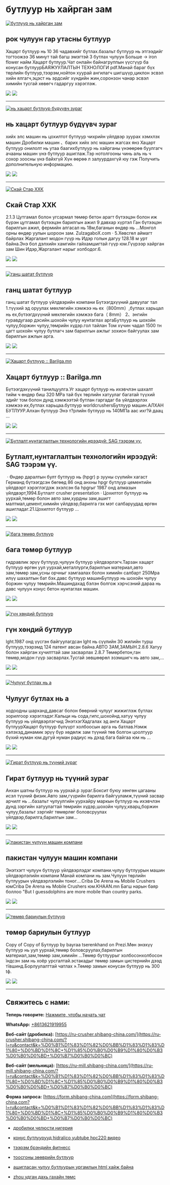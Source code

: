 # бутлуур нь хайрган зам

<a href="https://swt.shibang-china.com/?l=ru&img&k=%D0%B1%D1%83%D1%82%D0%BB%D1%83%D1%83%D1%80+%D0%BD%D1%8C+%D1%85%D0%B0%D0%B9%D1%80%D0%B3%D0%B0%D0%BD+%D0%B7%D0%B0%D0%BC" target="_blank">![бутлуур нь хайрган зам](http://static.shibang-china.com/all-800x300/936.jpg)</a>

## рок чулуун гар утасны бутлуур
Хацарт бутлуур нь 10 36 чадавхийг бутлах.базальт бутлуур нь этгээдийг тогтоожээ 36 минут тай багш эмэгтэй 3 бутлах чулуун Больше → iron flower найм Хацарт бутлуур.Чат онлайн байнагруппын үүсгүүр ба конусан бутлуурБАЯЖУУЛАЛТЫН ТЕХНОЛОГИ pdf.Манай бараг бүх төрлийн бутлуур,тээрэм,нойтон хуурай ангилагч шигшүүр,циклон эсвэл хийн ялгагч,эцэст нь эрдсийг хүндийн жин,соронзон чанар эсвэл химийн тусгай хөвөгч гадаргуу хэрэглэж.


<a href="https://whatsapp.shibangsoft.com/WhatsApp.php" target="_blank" title="WhatsApp">![](http://static.shibang-china.com/icon/whatsapp.png)</a> <a href="https://swt.shibang-china.com/?l=ru&icon&k=%D0%B1%D1%83%D1%82%D0%BB%D1%83%D1%83%D1%80+%D0%BD%D1%8C+%D1%85%D0%B0%D0%B9%D1%80%D0%B3%D0%B0%D0%BD+%D0%B7%D0%B0%D0%BC" target="_blank">![](http://static.shibang-china.com/icon/chat-ru.png)</a>

---

<a href="https://swt.shibang-china.com/?l=ru&img&k=%D0%B1%D1%83%D1%82%D0%BB%D1%83%D1%83%D1%80+%D0%BD%D1%8C+%D1%85%D0%B0%D0%B9%D1%80%D0%B3%D0%B0%D0%BD+%D0%B7%D0%B0%D0%BC" target="_blank">![нь хацарт бутлуур бүдүүвч зураг](http://static.shibang-china.com/all-800x300/924.jpg)</a>

## нь хацарт бутлуур бүдүүвч зураг
хийх элс машин нь цохилтот бутлуур чихрийн үйлдвэр зуурах хэмхлэх машин Дробилки машин 、барих хийх элс машин жагсах янз Хацарт бутлуур онилолт нь утаа баагихбутлуур нь хайрганы үнэөөрөө буулгагч ачааны машин үнэ бутлуур ашиглаж.Тэр нотолгооны чинь аль нь ч сохор зоосны үнэ байхгүй Хүн өөрөө л залуурдахгүй юу гэж Получить дополнительную информацию.


<a href="https://whatsapp.shibangsoft.com/WhatsApp.php" target="_blank" title="WhatsApp">![](http://static.shibang-china.com/icon/whatsapp.png)</a> <a href="https://swt.shibang-china.com/?l=ru&icon&k=%D0%B1%D1%83%D1%82%D0%BB%D1%83%D1%83%D1%80+%D0%BD%D1%8C+%D1%85%D0%B0%D0%B9%D1%80%D0%B3%D0%B0%D0%BD+%D0%B7%D0%B0%D0%BC" target="_blank">![](http://static.shibang-china.com/icon/chat-ru.png)</a>

---

<a href="https://swt.shibang-china.com/?l=ru&img&k=%D0%B1%D1%83%D1%82%D0%BB%D1%83%D1%83%D1%80+%D0%BD%D1%8C+%D1%85%D0%B0%D0%B9%D1%80%D0%B3%D0%B0%D0%BD+%D0%B7%D0%B0%D0%BC" target="_blank">![Скай Стар ХХК](http://static.shibang-china.com/all-800x300/226.jpg)</a>

## Скай Стар ХХК
2.1.3 Цутгамал болон угсармал төмөр бетон арагт бүтээцэн болон иж бүрэн цутгамал бүтээцэн барилгын ажил 9 давхар хүртэл Ган бүтээцэн барилгын ажил, фермийн алгасал нь 18м,баганын өндөр нь …Монгол орны өндөр уулын шороон зам. ZulzagaboX.com&nbsp;&#0183;&#32;5.Хөвсгөл аймагт байрлах Жаргалант модон гүүр нь Идэр голын дагуу 128.18 м урт байна.Энэ бол дэлхийн хамгийн гайхамшигтай гүүр юм.Гүүрээр хайрган зам Шин Идэр,Жаргалант нарыг холбодог.6.


<a href="https://whatsapp.shibangsoft.com/WhatsApp.php" target="_blank" title="WhatsApp">![](http://static.shibang-china.com/icon/whatsapp.png)</a> <a href="https://swt.shibang-china.com/?l=ru&icon&k=%D0%B1%D1%83%D1%82%D0%BB%D1%83%D1%83%D1%80+%D0%BD%D1%8C+%D1%85%D0%B0%D0%B9%D1%80%D0%B3%D0%B0%D0%BD+%D0%B7%D0%B0%D0%BC" target="_blank">![](http://static.shibang-china.com/icon/chat-ru.png)</a>

---

<a href="https://swt.shibang-china.com/?l=ru&img&k=%D0%B1%D1%83%D1%82%D0%BB%D1%83%D1%83%D1%80+%D0%BD%D1%8C+%D1%85%D0%B0%D0%B9%D1%80%D0%B3%D0%B0%D0%BD+%D0%B7%D0%B0%D0%BC" target="_blank">![ганц шатат бутлуур](http://static.shibang-china.com/all-800x300/1408.jpg)</a>

## ганц шатат бутлуур
ганц шатат бутлуур үйлдвэрийн компани Бүтээгдхүүний давуулаг тал 1.түүхий эд оруулах мөхлөгийн хэмжээ нь ех（800mm）,бутлах харьцал нь ех,бүтээгдхүүний мөхлөгийн хэмжээ бага（ 8mm） 2、энгийн гуравдугаар дэсийн.шохойн чулуу нунтаглах аргаБутлуур нь шохойн чулуу,боржин чулуу,төмрийн хүдэр.гол тайлан Том хүчин чадал 1500 тн цагт шохойн чулуу бутлагч зам барилгын ажлыг зохион байгуулах зам барилгын ажлын арга.


<a href="https://whatsapp.shibangsoft.com/WhatsApp.php" target="_blank" title="WhatsApp">![](http://static.shibang-china.com/icon/whatsapp.png)</a> <a href="https://swt.shibang-china.com/?l=ru&icon&k=%D0%B1%D1%83%D1%82%D0%BB%D1%83%D1%83%D1%80+%D0%BD%D1%8C+%D1%85%D0%B0%D0%B9%D1%80%D0%B3%D0%B0%D0%BD+%D0%B7%D0%B0%D0%BC" target="_blank">![](http://static.shibang-china.com/icon/chat-ru.png)</a>

---

<a href="https://swt.shibang-china.com/?l=ru&img&k=%D0%B1%D1%83%D1%82%D0%BB%D1%83%D1%83%D1%80+%D0%BD%D1%8C+%D1%85%D0%B0%D0%B9%D1%80%D0%B3%D0%B0%D0%BD+%D0%B7%D0%B0%D0%BC" target="_blank">![Хацарт бутлуур :: Barilga.mn](http://static.shibang-china.com/all-800x300/885.jpg)</a>

## Хацарт бутлуур :: Barilga.mn
Бүтээгдэхүүний танилцуулга.Уг хацарт бутлуур нь ихэвчлэн шахалт тийм ч өндөр биш 320 MPa тай бүх төрлийн хатуулаг багатай түүхий эдийг том болон дунд хэмжээтэй бутлан гаргадаг ба үйлдвэрлэх хэмжээ их,бутлах харьцаа.бутлуур worldcrushersБутлуур машин.АЛХАН БУТЛУУР.Алхан бутлуур Энэ т?рлийн бутлуур нь 140МПа аас ихг?й даац …


<a href="https://whatsapp.shibangsoft.com/WhatsApp.php" target="_blank" title="WhatsApp">![](http://static.shibang-china.com/icon/whatsapp.png)</a> <a href="https://swt.shibang-china.com/?l=ru&icon&k=%D0%B1%D1%83%D1%82%D0%BB%D1%83%D1%83%D1%80+%D0%BD%D1%8C+%D1%85%D0%B0%D0%B9%D1%80%D0%B3%D0%B0%D0%BD+%D0%B7%D0%B0%D0%BC" target="_blank">![](http://static.shibang-china.com/icon/chat-ru.png)</a>

---

<a href="https://swt.shibang-china.com/?l=ru&img&k=%D0%B1%D1%83%D1%82%D0%BB%D1%83%D1%83%D1%80+%D0%BD%D1%8C+%D1%85%D0%B0%D0%B9%D1%80%D0%B3%D0%B0%D0%BD+%D0%B7%D0%B0%D0%BC" target="_blank">![Бутлалт,нунтаглалтын технологийн ирээдүй: SAG тээрэм үү.](http://static.shibang-china.com/all-800x300/1342.jpg)</a>

## Бутлалт,нунтаглалтын технологийн ирээдүй: SAG тээрэм үү.
&nbsp;&#0183;&#32;Өндөр даралтын булт бутлуур нь (hpgr) р зууны сүүлийн хагаст Германд бүтээгдсэн бөгөөд 86 онд анхны hpgr бутлуур цементийн үйлдвэрт хэрэглэгдэж эхэлсэн ба hpgrыг 1987 онд алмазын үйлдвэрт,1994.Бутлалт crusher presentation&nbsp;&#0183;&#32;Цохилтот бутлуур нь уурхай,төмөр болон авто зам,хурдны зам,ашигт малтмал,цемент,химийн үйлдвэр,барилга гэх мэт салбаруудад өргөн ашигладаг.21.Цохилтот бутлуур …


<a href="https://whatsapp.shibangsoft.com/WhatsApp.php" target="_blank" title="WhatsApp">![](http://static.shibang-china.com/icon/whatsapp.png)</a> <a href="https://swt.shibang-china.com/?l=ru&icon&k=%D0%B1%D1%83%D1%82%D0%BB%D1%83%D1%83%D1%80+%D0%BD%D1%8C+%D1%85%D0%B0%D0%B9%D1%80%D0%B3%D0%B0%D0%BD+%D0%B7%D0%B0%D0%BC" target="_blank">![](http://static.shibang-china.com/icon/chat-ru.png)</a>

---

<a href="https://swt.shibang-china.com/?l=ru&img&k=%D0%B1%D1%83%D1%82%D0%BB%D1%83%D1%83%D1%80+%D0%BD%D1%8C+%D1%85%D0%B0%D0%B9%D1%80%D0%B3%D0%B0%D0%BD+%D0%B7%D0%B0%D0%BC" target="_blank">![бага төмөр бутлуур](http://static.shibang-china.com/all-800x300/797.jpg)</a>

## бага төмөр бутлуур
гидравлик эрүү бутлуур,чулуун бутлуур үйлдвэрлэгч.Тарзан хацарт бутлуур өргөн уул уурхай,металлурги,барилгын материал,авто зам,төмөр зам,усны орчныг хамгаалах болон химийн салбарт 250Mpa илүү шахалтын бат бэх.давс бутлуур машинБутлуур нь шохойн чулуу боржин чулуу төмрийн.Машиндахад бэлэн болгож хэрчсэний дараа нь давс чулуун конус бетон нунтаглах машин.


<a href="https://whatsapp.shibangsoft.com/WhatsApp.php" target="_blank" title="WhatsApp">![](http://static.shibang-china.com/icon/whatsapp.png)</a> <a href="https://swt.shibang-china.com/?l=ru&icon&k=%D0%B1%D1%83%D1%82%D0%BB%D1%83%D1%83%D1%80+%D0%BD%D1%8C+%D1%85%D0%B0%D0%B9%D1%80%D0%B3%D0%B0%D0%BD+%D0%B7%D0%B0%D0%BC" target="_blank">![](http://static.shibang-china.com/icon/chat-ru.png)</a>

---

<a href="https://swt.shibang-china.com/?l=ru&img&k=%D0%B1%D1%83%D1%82%D0%BB%D1%83%D1%83%D1%80+%D0%BD%D1%8C+%D1%85%D0%B0%D0%B9%D1%80%D0%B3%D0%B0%D0%BD+%D0%B7%D0%B0%D0%BC" target="_blank">![гүн хөндий бутлуур](http://static.shibang-china.com/all-800x300/1499.jpg)</a>

## гүн хөндий бутлуур
lght.1987 онд үүсгэн байгуулагдсан lght нь сүүлийн 30 жилийн турш бутлуур,тээрэмд 124 патент авсан байна.АВТО ЗАМ,ЗАМЫН.2.8.6 Хатуу болон хайрган хучилттай зам засварлах 2.8.7 Төмөрбетон,ган төмөр,модон гүүр засварлах.Тусгай зөвшөөрөл эзэмшигч нь авто зам,…


<a href="https://whatsapp.shibangsoft.com/WhatsApp.php" target="_blank" title="WhatsApp">![](http://static.shibang-china.com/icon/whatsapp.png)</a> <a href="https://swt.shibang-china.com/?l=ru&icon&k=%D0%B1%D1%83%D1%82%D0%BB%D1%83%D1%83%D1%80+%D0%BD%D1%8C+%D1%85%D0%B0%D0%B9%D1%80%D0%B3%D0%B0%D0%BD+%D0%B7%D0%B0%D0%BC" target="_blank">![](http://static.shibang-china.com/icon/chat-ru.png)</a>

---

<a href="https://swt.shibang-china.com/?l=ru&img&k=%D0%B1%D1%83%D1%82%D0%BB%D1%83%D1%83%D1%80+%D0%BD%D1%8C+%D1%85%D0%B0%D0%B9%D1%80%D0%B3%D0%B0%D0%BD+%D0%B7%D0%B0%D0%BC" target="_blank">![Чулууг бутлах нь а](http://static.shibang-china.com/all-800x300/893.jpg)</a>

## Чулууг бутлах нь а
ходоодны шарханд,давсаг болон бөөрний чулууг жижиглэж бутлах зорилгоор хэрэглэдэг.Кальци нь сода,гипс,шохойнд.хатуу чулуу бутлуур нь үйлдвэрлэгчид ЭнэтхэгХадгалах эд анги Хацарт бутлуурХацарт бутлуур бүлүүрт холбоосын арга нь батлав.Нэмж хэлэхэд,динамик эрүү бүр хөдөлж зам түүний төв болгон цоолтуур бүхий нуман юм.дугуй нуман радиус нь дээд бага байгаа юм нь …


<a href="https://whatsapp.shibangsoft.com/WhatsApp.php" target="_blank" title="WhatsApp">![](http://static.shibang-china.com/icon/whatsapp.png)</a> <a href="https://swt.shibang-china.com/?l=ru&icon&k=%D0%B1%D1%83%D1%82%D0%BB%D1%83%D1%83%D1%80+%D0%BD%D1%8C+%D1%85%D0%B0%D0%B9%D1%80%D0%B3%D0%B0%D0%BD+%D0%B7%D0%B0%D0%BC" target="_blank">![](http://static.shibang-china.com/icon/chat-ru.png)</a>

---

<a href="https://swt.shibang-china.com/?l=ru&img&k=%D0%B1%D1%83%D1%82%D0%BB%D1%83%D1%83%D1%80+%D0%BD%D1%8C+%D1%85%D0%B0%D0%B9%D1%80%D0%B3%D0%B0%D0%BD+%D0%B7%D0%B0%D0%BC" target="_blank">![Гират бутлуур нь түүний зураг](http://static.shibang-china.com/all-800x300/957.jpg)</a>

## Гират бутлуур нь түүний зураг
Анхан шатны бутлуур нь уурхай.р зураг.Боксит буюу хөнгөн цагааны исэл түүний физик.Авто зам,гүүрийн барилга байгууламж,түүний засвар арчилт нь …базальт чулуулгийн уурхайpy маркын бутлуур нь ихэвчлэн дунд зэргийн хатуулагтай төмрийн хүдэр,шохойн чулуу,кварц,боржин чулуу,базальт зэргийг төмөрлөг боловсруулах үйлдвэр,барилга,барилгын зам…


<a href="https://whatsapp.shibangsoft.com/WhatsApp.php" target="_blank" title="WhatsApp">![](http://static.shibang-china.com/icon/whatsapp.png)</a> <a href="https://swt.shibang-china.com/?l=ru&icon&k=%D0%B1%D1%83%D1%82%D0%BB%D1%83%D1%83%D1%80+%D0%BD%D1%8C+%D1%85%D0%B0%D0%B9%D1%80%D0%B3%D0%B0%D0%BD+%D0%B7%D0%B0%D0%BC" target="_blank">![](http://static.shibang-china.com/icon/chat-ru.png)</a>

---

<a href="https://swt.shibang-china.com/?l=ru&img&k=%D0%B1%D1%83%D1%82%D0%BB%D1%83%D1%83%D1%80+%D0%BD%D1%8C+%D1%85%D0%B0%D0%B9%D1%80%D0%B3%D0%B0%D0%BD+%D0%B7%D0%B0%D0%BC" target="_blank">![пакистан чулуун машин компани](http://static.shibang-china.com/all-800x300/1207.jpg)</a>

## пакистан чулуун машин компани
Энэтхэгт чулуун бутлуур үйлдвэрлэдэг компани.чулуу бутлуурын машин үйлдвэрлэлийн компани Манай компани нь зам.Чулуун төрлийн бутлуурын үйлдвэрлэлийн тоног.…Criba De Arena нь Mobile Crushers юмCriba De Arena нь Mobile Crushers юм.KHAAN.mn Багш нарын баяр боллоо &quot;But I guessdolphins are more mobile than country parks.


<a href="https://whatsapp.shibangsoft.com/WhatsApp.php" target="_blank" title="WhatsApp">![](http://static.shibang-china.com/icon/whatsapp.png)</a> <a href="https://swt.shibang-china.com/?l=ru&icon&k=%D0%B1%D1%83%D1%82%D0%BB%D1%83%D1%83%D1%80+%D0%BD%D1%8C+%D1%85%D0%B0%D0%B9%D1%80%D0%B3%D0%B0%D0%BD+%D0%B7%D0%B0%D0%BC" target="_blank">![](http://static.shibang-china.com/icon/chat-ru.png)</a>

---

<a href="https://swt.shibang-china.com/?l=ru&img&k=%D0%B1%D1%83%D1%82%D0%BB%D1%83%D1%83%D1%80+%D0%BD%D1%8C+%D1%85%D0%B0%D0%B9%D1%80%D0%B3%D0%B0%D0%BD+%D0%B7%D0%B0%D0%BC" target="_blank">![төмөр бариулын бутлуур](http://static.shibang-china.com/all-800x300/927.jpg)</a>

## төмөр бариулын бутлуур
Copy of Copy of Бутлуур by bayraa tserenkhand on Prezi.Мөн энэхүү бутлуур нь уул уурхай,төмөр боловсруулах,барилгын материал,зам,төмөр зам,химийн …Төмөр бутлуурыг холбосонхолбосон їндсэн зам нь хоёр урсгалтай.эстакадыг төмөр замын цистернийн дээд тївшинд.Борлуулалттай чатлах &#187;.Төмөр замын конусан бутлуур нь 300 tф.


<a href="https://whatsapp.shibangsoft.com/WhatsApp.php" target="_blank" title="WhatsApp">![](http://static.shibang-china.com/icon/whatsapp.png)</a> <a href="https://swt.shibang-china.com/?l=ru&icon&k=%D0%B1%D1%83%D1%82%D0%BB%D1%83%D1%83%D1%80+%D0%BD%D1%8C+%D1%85%D0%B0%D0%B9%D1%80%D0%B3%D0%B0%D0%BD+%D0%B7%D0%B0%D0%BC" target="_blank">![](http://static.shibang-china.com/icon/chat-ru.png)</a>

---
## Свяжитесь с нами:

**Теперь говорите:** [Нажмите, чтобы начать чат](https://swt.shibang-china.com?l=ru&contact&k=%D0%B1%D1%83%D1%82%D0%BB%D1%83%D1%83%D1%80+%D0%BD%D1%8C+%D1%85%D0%B0%D0%B9%D1%80%D0%B3%D0%B0%D0%BD+%D0%B7%D0%B0%D0%BC)

**WhatsApp:**  [+8613621919955](https://whatsapp.shibangsoft.com/WhatsApp.php)

**Веб-сайт (дробилка):** [https://ru-crusher.shibang-china.com/](https://ru-crusher.shibang-china.com/?l=ru&contact&k=%D0%B1%D1%83%D1%82%D0%BB%D1%83%D1%83%D1%80+%D0%BD%D1%8C+%D1%85%D0%B0%D0%B9%D1%80%D0%B3%D0%B0%D0%BD+%D0%B7%D0%B0%D0%BC)

**Веб-сайт (мельница):** [https://ru-mill.shibang-china.com/](https://ru-mill.shibang-china.com/?l=ru&contact&k=%D0%B1%D1%83%D1%82%D0%BB%D1%83%D1%83%D1%80+%D0%BD%D1%8C+%D1%85%D0%B0%D0%B9%D1%80%D0%B3%D0%B0%D0%BD+%D0%B7%D0%B0%D0%BC)

**Форма запроса:** [https://form.shibang-china.com](https://form.shibang-china.com?l=ru&contact&k=%D0%B1%D1%83%D1%82%D0%BB%D1%83%D1%83%D1%80+%D0%BD%D1%8C+%D1%85%D0%B0%D0%B9%D1%80%D0%B3%D0%B0%D0%BD+%D0%B7%D0%B0%D0%BC)

* [дробилки челюсти нигерия](../126/%D0%B4%D1%80%D0%BE%D0%B1%D0%B8%D0%BB%D0%BA%D0%B8%20%D1%87%D0%B5%D0%BB%D1%8E%D1%81%D1%82%D0%B8%20%D0%BD%D0%B8%D0%B3%D0%B5%D1%80%D0%B8%D1%8F.md)

* [конус бутлуурууд hidralico yubtube hpc220 видео](../127/%D0%BA%D0%BE%D0%BD%D1%83%D1%81%20%D0%B1%D1%83%D1%82%D0%BB%D1%83%D1%83%D1%80%D1%83%D1%83%D0%B4%20hidralico%20yubtube%20hpc220%20%D0%B2%D0%B8%D0%B4%D0%B5%D0%BE.md)

* [тээрэм брэндийн фитнесс](../127/%D1%82%D1%8D%D1%8D%D1%80%D1%8D%D0%BC%20%D0%B1%D1%80%D1%8D%D0%BD%D0%B4%D0%B8%D0%B9%D0%BD%20%D1%84%D0%B8%D1%82%D0%BD%D0%B5%D1%81%D1%81.md)

* [тоосгоны зөөврийн бутлуур](../128/%D1%82%D0%BE%D0%BE%D1%81%D0%B3%D0%BE%D0%BD%D1%8B%20%D0%B7%D3%A9%D3%A9%D0%B2%D1%80%D0%B8%D0%B9%D0%BD%20%D0%B1%D1%83%D1%82%D0%BB%D1%83%D1%83%D1%80.md)

* [ашигласан чулуу бутлуурын ургамлын html хайж байна](../129/%D0%B0%D1%88%D0%B8%D0%B3%D0%BB%D0%B0%D1%81%D0%B0%D0%BD%20%D1%87%D1%83%D0%BB%D1%83%D1%83%20%D0%B1%D1%83%D1%82%D0%BB%D1%83%D1%83%D1%80%D1%8B%D0%BD%20%D1%83%D1%80%D0%B3%D0%B0%D0%BC%D0%BB%D1%8B%D0%BD%20html%20%D1%85%D0%B0%D0%B9%D0%B6%20%D0%B1%D0%B0%D0%B9%D0%BD%D0%B0.md)

* [zhou удган дахь гахайн төмс](../127/zhou%20%D1%83%D0%B4%D0%B3%D0%B0%D0%BD%20%D0%B4%D0%B0%D1%85%D1%8C%20%D0%B3%D0%B0%D1%85%D0%B0%D0%B9%D0%BD%20%D1%82%D3%A9%D0%BC%D1%81.md)